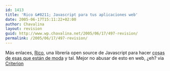 ```yaml
---
id: 1413
title: 'Rico &#8211; Javascript para tus aplicaciones web'
date: 2005-06-17T15:11:22+02:00
author: Chavalina
layout: revision
guid: http://www.wp.chavalina.net/2005/06/17/497-revision/
permalink: /2005/06/17/497-revision/
---
```

Más enlaces, <a href="http://openrico.org/home.page" target="_blank">Rico</a>, una librería open source de Javascript para hacer <acronym title="AJAX (pino)">cosas de esas que están de moda</acronym> y tal. Mejor no abusar de esto en web, &iquest;eh? via <a href="http://www.criteriondg.info/wordpress/archives/2005/06/17/rico/" target="_blank">Criterion</a>
